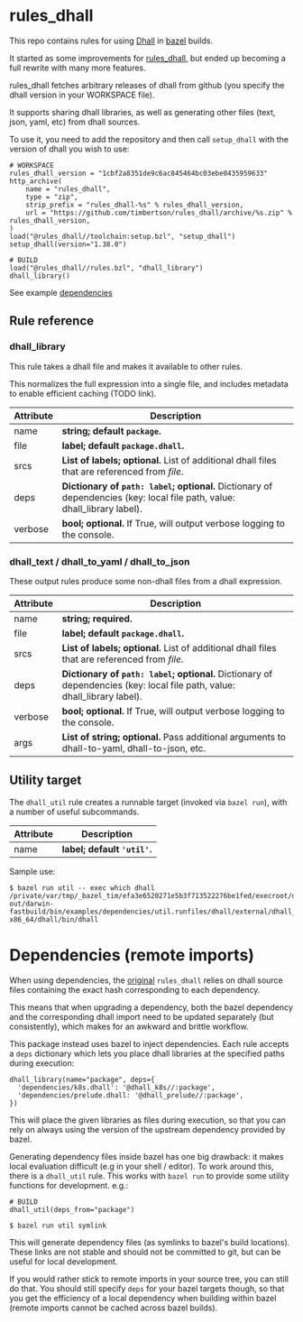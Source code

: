 # rules_dhall

This repo contains rules for using [Dhall](https://dhall-lang.org) in [bazel](https://bazel.build/) builds.

It started as some improvements for [rules_dhall][original], but ended up becoming a full rewrite with many more features.

rules_dhall fetches arbitrary releases of dhall from github (you specify the dhall version in your WORKSPACE file).

It supports sharing dhall libraries, as well as generating other files (text, json, yaml, etc) from dhall sources.

To use it, you need to add the repository and then call `setup_dhall` with the version of dhall you wish to use:

```
# WORKSPACE
rules_dhall_version = "1cbf2a8351de9c6ac845464bc03ebe0435959633"
http_archive(
    name = "rules_dhall",
    type = "zip",
    strip_prefix = "rules_dhall-%s" % rules_dhall_version,
    url = "https://github.com/timbertson/rules_dhall/archive/%s.zip" % rules_dhall_version,
)
load("@rules_dhall//toolchain:setup.bzl", "setup_dhall")
setup_dhall(version="1.38.0")
```

```
# BUILD
load("@rules_dhall//rules.bzl", "dhall_library")
dhall_library()
```

See example [dependencies](/examples/dependencies)

## Rule reference
### dhall_library
This rule takes a dhall file and makes it available to other rules.

This normalizes the full expression into a single file, and includes metadata to enable efficient caching (TODO link).

Attribute  | Description |
---------- |  ---- |
name       | __string; default `package`.__
file | __label; default `package.dhall`.__
srcs       | __List of labels; optional.__ List of additional dhall files that are referenced from *file*.
deps       | __Dictionary of `path: label`; optional.__ Dictionary of dependencies (key: local file path, value: dhall_library label).
verbose    | __bool; optional.__  If True, will output verbose logging to the console.

### dhall_text / dhall_to_yaml / dhall_to_json

These output rules produce some non-dhall files from a dhall expression.

Attribute | Description |
----------| -----------| 
name       | __string; required.__
file | __label; default `package.dhall`.__
srcs       | __List of labels; optional.__ List of additional dhall files that are referenced from *file*.
deps       | __Dictionary of `path: label`; optional.__ Dictionary of dependencies (key: local file path, value: dhall_library label).
verbose   | __bool; optional.__  If True, will output verbose logging to the console.
args      | __List of string; optional.__ Pass additional arguments to dhall-to-yaml, dhall-to-json, etc.

## Utility target

The `dhall_util` rule creates a runnable target (invoked via `bazel run`), with a number of useful subcommands.

Attribute | Description |
----------| -----------|
name | __label; default `'util'`.__

Sample use:

```
$ bazel run util -- exec which dhall
/private/var/tmp/_bazel_tim/efa3e6520271e5b3f713522276be1fed/execroot/dhall/bazel-out/darwin-fastbuild/bin/examples/dependencies/util.runfiles/dhall/external/dhall_toolchain_macos-x86_64/dhall/bin/dhall
```

# Dependencies (remote imports)

When using dependencies, the [original][original] `rules_dhall` relies on dhall source files containing the exact hash corresponding to each dependency.

This means that when upgrading a dependency, both the bazel dependency and the corresponding dhall import need to be updated separately (but consistently), which makes for an awkward and brittle workflow.

This package instead uses bazel to inject dependencies. Each rule accepts a `deps` dictionary which lets you place dhall libraries at the specified paths during execution:

```
dhall_library(name="package", deps={
  'dependencies/k8s.dhall': '@dhall_k8s//:package',
  'dependencies/prelude.dhall: '@dhall_prelude//:package',
})
```

This will place the given libraries as files during execution, so that you can rely on always using the version of the upstream dependency provided by bazel.

Generating dependency files inside bazel has one big drawback: it makes local evaluation difficult (e.g in your shell / editor). To work around this, there is a `dhall_util` rule. This works with `bazel run` to provide some utility functions for development. e.g.:

```
# BUILD
dhall_util(deps_from="package")
```

```
$ bazel run util symlink
```

This will generate dependency files (as symlinks to bazel's build locations). These links are not stable and should not be committed to git, but can be useful for local development.

If you would rather stick to remote imports in your source tree, you can still do that. You should still specify `deps` for your bazel targets though, so that you get the efficiency of a local dependency when building within bazel (remote imports cannot be cached across bazel builds).

[original]: https://github.com/humphrej/rules_dhall
